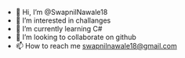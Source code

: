 - 👋 Hi, I’m @SwapnilNawale18
- 👀 I’m interested in challanges
- 🌱 I’m currently learning C#
- 💞️ I’m looking to collaborate on github
- 📫 How to reach me swapnilnawale18@gmail.com

<!---
SwapnilNawale18/SwapnilNawale18 is a ✨ special ✨ repository because its `README.md` (this file) appears on your GitHub profile.
You can click the Preview link to take a look at your changes.
--->
